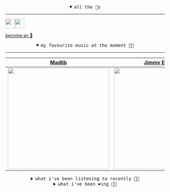 <details open>

<summary align="center"><samp>all the 🥚s</samp></summary>
<hr />

<a href="https://github.com/pvinis"><img src="https://avatars.githubusercontent.com/u/100233?s=90&v=4" width="30" height="30" /><a href="https://github.com/maxPugh"><img src="https://avatars.githubusercontent.com/u/46350013?s=90&u=52a601eaa2d272b35477d096fe782ebf0a8a1f68&v=4" width="30" height="30" />

<samp><a href="https://github.com/bitttttten/bitttttten/stargazers">become an 🥚</a></samp>

</details>

<details open>

<summary align="center"><samp>my favourite music at the moment 🎵🎶</samp></summary>
<hr />

<!-- toc -->

| [Madlib](https://open.spotify.com/artist/5LhTec3c7dcqBvpLRWbMcf)                                                                                                 | [Jimmy Eat World](https://open.spotify.com/artist/3Ayl7mCk0nScecqOzvNp6s)                                                                                        | [Grimes](https://open.spotify.com/artist/053q0ukIDRgzwTr4vNSwab)                                                                                                 | [Oneohtrix Point Never](https://open.spotify.com/artist/2wPDbhaGXCqROrVmwDdCrK)                                                                                  |
| ---------------------------------------------------------------------------------------------------------------------------------------------------------------- | ---------------------------------------------------------------------------------------------------------------------------------------------------------------- | ---------------------------------------------------------------------------------------------------------------------------------------------------------------- | ---------------------------------------------------------------------------------------------------------------------------------------------------------------- |
| [<img src="https://i.scdn.co/image/ab6761610000e5ebdb860c843b90fdea28f670d6" width="320" height="auto">](https://open.spotify.com/artist/5LhTec3c7dcqBvpLRWbMcf) | [<img src="https://i.scdn.co/image/ab6761610000e5ebaa42f1560a0eb7855c29f899" width="320" height="auto">](https://open.spotify.com/artist/3Ayl7mCk0nScecqOzvNp6s) | [<img src="https://i.scdn.co/image/ab6761610000e5ebd1fb85d4f4d90efaa6a6ebf7" width="320" height="auto">](https://open.spotify.com/artist/053q0ukIDRgzwTr4vNSwab) | [<img src="https://i.scdn.co/image/ab6761610000e5ebdcb37659a650e2e700c94986" width="320" height="auto">](https://open.spotify.com/artist/2wPDbhaGXCqROrVmwDdCrK) |

<!-- tocstop -->

</details>

<details>

<summary align="center"><samp>what i've been listening to recently 🎵🎶</samp></summary>
<hr />

<!-- toc -->

| [Higher<br />SBTRKT, Raury](https://open.spotify.com/track/6hGjleGajoIsc6FIGxMSun)                                                                              | [Celebration<br />Jamie Woon, Willy Mason](https://open.spotify.com/track/4aT5Fo01RcZBk7UKRdrbNk)                                                               | [dominique<br />Ela Minus](https://open.spotify.com/track/4RYeyNZ7ZlMJqVhoJTvMgp)                                                                               | [Hype Sleep<br />Carla dal Forno](https://open.spotify.com/track/23D3yxaSdnPqNyOt1YqPjm)                                                                        |
| --------------------------------------------------------------------------------------------------------------------------------------------------------------- | --------------------------------------------------------------------------------------------------------------------------------------------------------------- | --------------------------------------------------------------------------------------------------------------------------------------------------------------- | --------------------------------------------------------------------------------------------------------------------------------------------------------------- |
| [<img src="https://i.scdn.co/image/ab6761610000e5ebf467c1263e19f4344e62012f" width="320" height="auto">](https://open.spotify.com/track/6hGjleGajoIsc6FIGxMSun) | [<img src="https://i.scdn.co/image/ab6761610000e5eba22149483d828164e3d25e4d" width="320" height="auto">](https://open.spotify.com/track/4aT5Fo01RcZBk7UKRdrbNk) | [<img src="https://i.scdn.co/image/ab6761610000e5ebd514b69df1a84e667e600012" width="320" height="auto">](https://open.spotify.com/track/4RYeyNZ7ZlMJqVhoJTvMgp) | [<img src="https://i.scdn.co/image/7fbfabcc4bb62ea1c8deb3d4d1f655e43b603614" width="320" height="auto">](https://open.spotify.com/track/23D3yxaSdnPqNyOt1YqPjm) |

<!-- tocstop -->

</details>

<details>

<summary align="center"><samp>what i've been ❤️ing 🎵🎶</samp></summary>
<hr />

<!-- toc -->

| [Going Out<br />Loma](https://open.spotify.com/album/3R4lqy2nBiIttoY8dAWsAf)                                                                                    | [Come Down to Us<br />Burial](https://open.spotify.com/album/1o3bcXSMkishGv7hiHIloh)                                                                            | [Passing Trains<br />George FitzGerald](https://open.spotify.com/album/52LJO0cNeBErBohaxNZ0t4)                                                                  | [Parallel 7<br />Four Tet](https://open.spotify.com/album/1xrXrgQDQzTlGrDYhX8ikT)                                                                               |
| --------------------------------------------------------------------------------------------------------------------------------------------------------------- | --------------------------------------------------------------------------------------------------------------------------------------------------------------- | --------------------------------------------------------------------------------------------------------------------------------------------------------------- | --------------------------------------------------------------------------------------------------------------------------------------------------------------- |
| [<img src="https://i.scdn.co/image/ab67616d0000b27321e7d067e2d02894676ccc96" width="320" height="auto">](https://open.spotify.com/album/3R4lqy2nBiIttoY8dAWsAf) | [<img src="https://i.scdn.co/image/ab67616d0000b273df81cb3137c16d8bb4fede09" width="320" height="auto">](https://open.spotify.com/album/1o3bcXSMkishGv7hiHIloh) | [<img src="https://i.scdn.co/image/ab67616d0000b27397dc0b171168d4e1196c1c8a" width="320" height="auto">](https://open.spotify.com/album/52LJO0cNeBErBohaxNZ0t4) | [<img src="https://i.scdn.co/image/ab67616d0000b2738ca7b1e049ed737df8e29d5d" width="320" height="auto">](https://open.spotify.com/album/1xrXrgQDQzTlGrDYhX8ikT) |

<!-- tocstop -->

</details>
